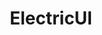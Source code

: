 ---
git: https://github.com/electricui
logohandle: electricui
sort: electricui
title: ElectricUI
website: https://electricui.com/
---